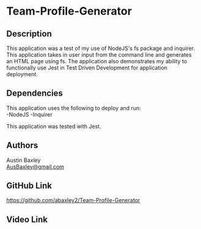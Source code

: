 # Team-Profile-Generator

## Description

This application was a test of my use of NodeJS's fs package and inquirer. This application takes in user input from the command line and generates an HTML page using fs. The application also demonstrates my ability to functionally use Jest in Test Driven Development for application deployment.

## Dependencies

This application uses the following to deploy and run:  
-NodeJS
-Inquirer

This application was tested with Jest.

## Authors

Austin Baxley  
AusBaxley@gmail.com

## GitHub Link

https://github.com/abaxley2/Team-Profile-Generator

## Video Link
